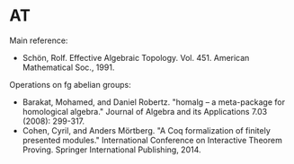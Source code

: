 AT
==

Main reference:
* Schön, Rolf. Effective Algebraic Topology. Vol. 451. American Mathematical Soc., 1991.

Operations on fg abelian groups:
* Barakat, Mohamed, and Daniel Robertz. "homalg – a meta-package for homological algebra." Journal of Algebra and its Applications 7.03 (2008): 299-317.
* Cohen, Cyril, and Anders Mörtberg. "A Coq formalization of finitely presented modules." International Conference on Interactive Theorem Proving. Springer International Publishing, 2014.
